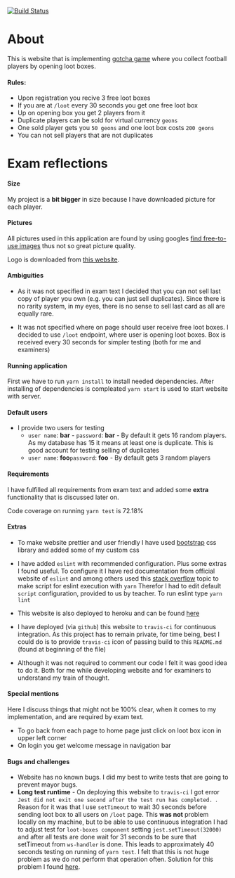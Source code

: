 [![Build Status](https://travis-ci.com/guberArmin/PG6301-1-20V-Exam.svg?token=m6BpjWymm3UWnZ6QxDwC&branch=master)](https://travis-ci.com/guberArmin/PG6301-1-20V-Exam)

# About

This is website that is implementing [gotcha game](https://en.wikipedia.org/wiki/Gacha_game)
where you collect football players by opening loot boxes.
#### Rules:
- Upon registration you recive 3 free loot boxes
- If you are at `/loot` every 30 seconds you get one free loot box 
- Up on opening box you get 2 players from it
- Duplicate players can be sold for virtual currency `geons`
- One sold player gets you `50 geons` and one loot box costs `200 geons`
- You can not sell players that are not duplicates 

# Exam reflections

#### Size
My project is a **bit bigger** in size because I have 
downloaded picture for each player.

#### Pictures
All pictures used in this application are found by using 
googles [find free-to-use images](https://support.google.com/websearch/answer/29508?hl=en)
thus not so great picture quality.

Logo is downloaded from [this website](https://pixabay.com/no/illustrations/tyvegods-boksen-lagre-mystisk-3498166/).

#### Ambiguities
- As it was not specified in exam text I decided that you can not sell last copy of 
player you own (e.g. you can just sell duplicates). Since there is no rarity system,
in my eyes, there is no sense to sell last card as all are equally rare.

- It was not specified where on page should user receive free loot boxes. 
I decided to use `/loot` endpoint, where user is opening loot boxes. Box is 
received every 30 seconds for simpler testing (both for me and examiners)

#### Running application
First we have to run `yarn install` to install needed dependencies.
After installing of dependencies is compleated `yarn start` is used to start website 
with server.

#### Default users
- I provide two users for testing 
   - `user name`: **bar** - `password`: **bar**  - By default it gets 16 
   random players. As my database has 15 it means at least one is duplicate.
   This is good account for testing selling of duplicates 
   - `user name`: **foo**`password`: **foo** - By default gets 3 random players
  
#### Requirements
I have fulfilled all requirements from exam text and added some **extra** 
functionality that is discussed later on.

Code coverage on running `yarn test` is  72.18%

#### Extras
- To make website prettier and user friendly I have used [bootstrap](https://getbootstrap.com/) css library and added some
of my custom css
 
- I have added `eslint` with recommended configuration. Plus some extras I found 
useful. To configure it I have red documentation from official website of `eslint` and among others
used this [stack overflow](https://stackoverflow.com/a/58954380/3532722) topic to make script for eslint execution with `yarn` 
Therefor I had to edit default `script` configuration, provided to us by teacher. To run eslint type `yarn lint`

- This website is also deployed to heroku and can be found [here](https://api-design-exam.herokuapp.com/)

- I have deployed (via `github`) this website to `travis-ci` for continuous integration.
As this project has to remain private, for time being, best I could do is to provide `travis-ci`
icon of passing build to this `README.md` (found at beginning of the file) 

- Although it was not required to comment our code I felt it was good idea to do
it. Both for me while developing website and for examiners to understand
my train of thought.

#### Special mentions
Here I discuss things that might not be 100% clear, when it comes to my implementation, and are required by exam text.
- To go back from each page to home page just click on loot box icon in 
upper left corner
- On login you get welcome message in navigation bar

#### Bugs and challenges
- Website has no known bugs. I did my best to write tests that are going to prevent mayor bugs.
- **Long test runtime** - 
 On deploying this website to `travis-ci` I got error `Jest did not exit one second after the test run has completed.
`. Reason for it was that I use `setTimeout` to wait 30 seconds before sending loot box to all
users on `/loot` page. This **was not** problem locally on my machine, but to be able to use
continuous integration I had to adjust test for `loot-boxes component` 
setting `jest.setTimeout(32000)` and after all tests are done wait for 31 seconds to be sure
that setTimeout from `ws-handler` is done. This leads to approximately 40 seconds testing on running
of `yarn test`. I felt that this is not huge problem as we do not perform that operation often.
Solution for this problem I found [here](https://stackoverflow.com/questions/50818367/how-to-fix-err-jest-has-detected-the-following-3-open-handles-potentially-keepin
).
